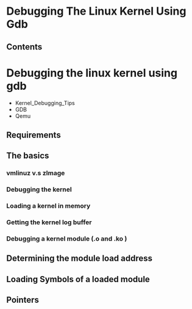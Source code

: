# Debugging The Linux Kernel Using Gdb
## Contents
# Debugging the linux kernel using gdb
* Kernel_Debugging_Tips
* GDB
* Qemu
## Requirements
## The basics
### vmlinuz v.s zImage
### Debugging the kernel
### Loading a kernel in memory
### Getting the kernel log buffer
### Debugging a kernel module (.o and .ko )
## Determining the module load address
## Loading Symbols of a loaded module
## Pointers
